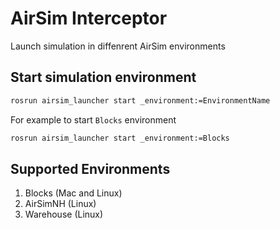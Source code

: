AirSim Interceptor
====

Launch simulation in diffenrent AirSim environments

## Start simulation environment
```sh
rosrun airsim_launcher start _environment:=EnvironmentName
```

For example to start `Blocks` environment
```sh
rosrun airsim_launcher start _environment:=Blocks
```

## Supported Environments
1. Blocks (Mac and Linux)
2. AirSimNH (Linux)
3. Warehouse (Linux)
